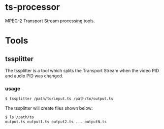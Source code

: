 ts-processor
===========

MPEG-2 Transport Stream processing tools.

Tools
===========

## tssplitter

The tssplitter is a tool which splits the Transport Stream when the video PID and audio PID was changed.

### usage

```bash
$ tssplitter /path/to/input.ts /path/to/output.ts
```

The tssplitter will create files shown below:

```bash
$ ls /path/to
output.ts output1.ts output2.ts ... outputN.ts
```
